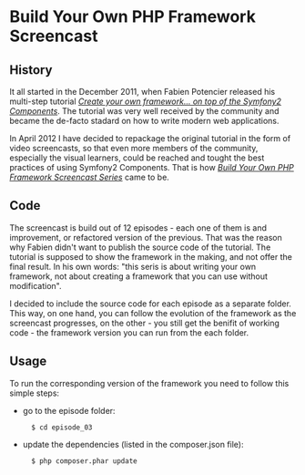 # Build Your Own PHP Framework Screencast

## History

It all started in the December 2011, when Fabien Potencier released his multi-step tutorial [*Create your own framework... on top of the Symfony2 Components*](http://fabien.potencier.org/article/50/create-your-own-framework-on-top-of-the-symfony2-components-part-1). The tutorial was very well received by the community and became the de-facto stadard on how to write modern web applications.

In April 2012 I have decided to repackage the original tutorial in the form of video screencasts, so that even more members of the community, especially the visual learners, could be reached and tought the best practices of using Symfony2 Components. That is how [*Build Your Own PHP Framework Screencast Series*](http://object-oriented-php.com/2012/03/screencast-series-creating-own-php-framework-using-symfony2-components-episode-1/) came to be.

## Code

The screencast is build out of 12 episodes - each one of them is and improvement, or refactored version of the previous. That was the reason why Fabien didn't want to publish the source code of the tutorial. The tutorial is supposed to show the framework in the making, and not offer the final result. In his own words: "this seris is about writing your own framework, not about creating a framework that you can use without modification".

I decided to include the source code for each episode as a separate folder. This way, on one hand, you can follow the evolution of the framework as the screencast progresses, on the other - you still get the benifit of working code - the framework version you can run from the each folder.

## Usage

To run the corresponding version of the framework you need to follow this simple steps: 

- go to the episode folder:

		$ cd episode_03

- update the dependencies (listed in the composer.json file):
	
		$ php composer.phar update

